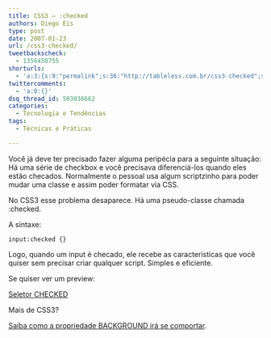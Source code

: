 ```yaml
---
title: CSS3 – :checked
authors: Diego Eis
type: post
date: 2007-01-23
url: /css3-checked/
tweetbackscheck:
  - 1356450755
shorturls:
  - 'a:3:{s:9:"permalink";s:36:"http://tableless.com.br/css3-checked";s:7:"tinyurl";s:26:"http://tinyurl.com/3s2y92x";s:4:"isgd";s:19:"http://is.gd/aztHhA";}'
twittercomments:
  - 'a:0:{}'
dsq_thread_id: 503036662
categories:
  - Tecnologia e Tendências
tags:
  - Técnicas e Práticas

---
```

Você já deve ter precisado fazer alguma peripécia para a seguinte situação: Há uma série de checkbox e você precisava diferenciá-los quando eles estão checados. Normalmente o pessoal usa algum scriptzinho para poder mudar uma classe e assim poder formatar via CSS.

No CSS3 esse problema desaparece. Há uma pseudo-classe chamada :checked.
  
A sintaxe:

`input:checked {}`

Logo, quando um input é checado, ele recebe as características que você quiser sem precisar criar qualquer script. Simples e eficiente.

Se quiser ver um preview:
  
[Seletor CHECKED][1]

Mais de CSS3?
  
[Saiba como a propriedade BACKGROUND irá se comportar][2].

 [1]: http://www.css3.info/selectors-test/test-checked.html#checked
 [2]: http://tableless.com.br/css-3-propriedade-background